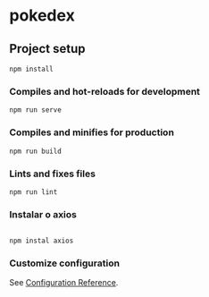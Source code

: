 # pokedex

## Project setup
```
npm install
```

### Compiles and hot-reloads for development
```
npm run serve
```

### Compiles and minifies for production
```
npm run build
```

### Lints and fixes files
```
npm run lint
```
### Instalar o axios
```

npm instal axios
```

### Customize configuration
See [Configuration Reference](https://cli.vuejs.org/config/).
